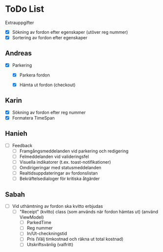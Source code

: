 # ToDo List
Extrauppgifter
* [X] Sökning av fordon efter egenskaper (utöver reg nummer)
* [X] Sortering av fordon efter egenskaper

## Andreas
* [X] Parkering
  * [X] Parkera fordon
  * [X] Hämta ut fordon (checkout)


## Karin
* [X] Sökning av fordon efter reg nummer
* [X] Formatera TimeSpan

## Hanieh
* [ ] Feedback
  * [ ] Framgångsmeddelanden vid parkering och redigering
  * [ ] Felmeddelanden vid valideringsfel
  * [ ] Visuella indikatorer (t.ex. toast-notifikationer)
  * [ ] Omdirigeringar med statusmeddelanden
  * [ ] Realtidsuppdateringar av fordonslistan
  * [ ] Bekräftelsedialoger för kritiska åtgärder

## Sabah
  * [ ] Vid uthämtning av fordon ska kvitto erbjudas
    * [ ] "Receipt" (kvitto) class (som används när fordon hämtas ut) (använd ViewModel)
      * [ ] ParkedTime
      * [ ] Reg nummer
      * [ ] In/Ut-checkningstid
      * [ ] Pris (Välj timkostnad och räkna ut total kostnad)
      * [ ] Utskriftsvänlig (valfritt)